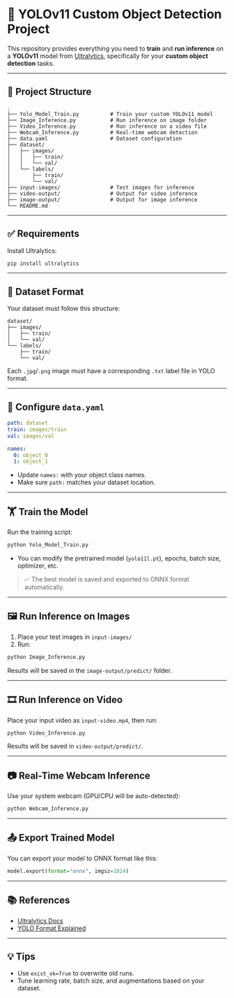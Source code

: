 # 🚀 YOLOv11 Custom Object Detection Project

This repository provides everything you need to **train** and **run inference** on a **YOLOv11** model from [Ultralytics](https://docs.ultralytics.com), specifically for your **custom object detection** tasks.

---

## 📁 Project Structure

```
.
├── Yolo_Model_Train.py          # Train your custom YOLOv11 model
├── Image_Inference.py           # Run inference on image folder
├── Video_Inference.py           # Run inference on a video file
├── Webcam_Inference.py          # Real-time webcam detection
├── data.yaml                    # Dataset configuration
├── dataset/
│   ├── images/
│   │   ├── train/
│   │   └── val/
│   └── labels/
│       ├── train/
│       └── val/
├── input-images/                # Test images for inference
├── video-output/                # Output for video inference
├── image-output/                # Output for image inference
└── README.md
```

---

## ✅ Requirements

Install Ultralytics:

```bash
pip install ultralytics
```

---

## 📁 Dataset Format

Your dataset must follow this structure:

```
dataset/
├── images/
│   ├── train/
│   └── val/
└── labels/
    ├── train/
    └── val/
```

Each `.jpg`/`.png` image must have a corresponding `.txt` label file in YOLO format.

---

## 📝 Configure `data.yaml`

```yaml
path: dataset
train: images/train
val: images/val

names:
  0: object_0
  1: object_1
```

- Update `names:` with your object class names.
- Make sure `path:` matches your dataset location.

---

## 🏋️ Train the Model

Run the training script:

```bash
python Yolo_Model_Train.py
```

- You can modify the pretrained model (`yolo11l.pt`), epochs, batch size, optimizer, etc.

> ✅ The best model is saved and exported to ONNX format automatically.

---

## 🖼️ Run Inference on Images

1. Place your test images in `input-images/`
2. Run:

```bash
python Image_Inference.py
```

Results will be saved in the `image-output/predict/` folder.

---

## 🎞️ Run Inference on Video

Place your input video as `input-video.mp4`, then run:

```bash
python Video_Inference.py
```

Results will be saved in `video-output/predict/`.

---

## 📷 Real-Time Webcam Inference

Use your system webcam (GPU/CPU will be auto-detected):

```bash
python Webcam_Inference.py
```

---

## 📤 Export Trained Model

You can export your model to ONNX format like this:

```python
model.export(format="onnx", imgsz=1024)
```

---

## 📚 References

- [Ultralytics Docs](https://docs.ultralytics.com)
- [YOLO Format Explained](https://docs.ultralytics.com/tasks/detect/#annotating-data)

---

## 💡 Tips

- Use `exist_ok=True` to overwrite old runs.
- Tune learning rate, batch size, and augmentations based on your dataset.
